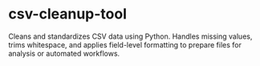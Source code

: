 # csv-cleanup-tool
Cleans and standardizes CSV data using Python. Handles missing values, trims whitespace, and applies field-level formatting to prepare files for analysis or automated workflows.
